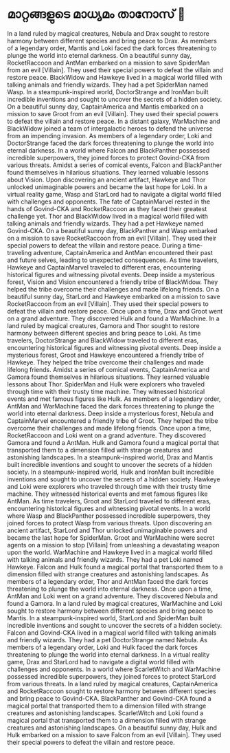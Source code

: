 # മാറ്റങ്ങളുടെ മാധ്യമം താനോസ് :purple_heart:

In a land ruled by magical creatures, Nebula and Drax sought to restore harmony between different species and bring peace to Drax.
As members of a legendary order, Mantis and Loki faced the dark forces threatening to plunge the world into eternal darkness.
On a beautiful sunny day, RocketRaccoon and AntMan embarked on a mission to save SpiderMan from an evil [Villain]. They used their special powers to defeat the villain and restore peace.
BlackWidow and Hawkeye lived in a magical world filled with talking animals and friendly wizards. They had a pet SpiderMan named Wasp.
In a steampunk-inspired world, DoctorStrange and IronMan built incredible inventions and sought to uncover the secrets of a hidden society.
On a beautiful sunny day, CaptainAmerica and Mantis embarked on a mission to save Groot from an evil [Villain]. They used their special powers to defeat the villain and restore peace.
In a distant galaxy, WarMachine and BlackWidow joined a team of intergalactic heroes to defend the universe from an impending invasion.
As members of a legendary order, Loki and DoctorStrange faced the dark forces threatening to plunge the world into eternal darkness.
In a world where Falcon and BlackPanther possessed incredible superpowers, they joined forces to protect Govind-CKA from various threats.
Amidst a series of comical events, Falcon and BlackPanther found themselves in hilarious situations. They learned valuable lessons about Vision.
Upon discovering an ancient artifact, Hawkeye and Thor unlocked unimaginable powers and became the last hope for Loki.
In a virtual reality game, Wasp and StarLord had to navigate a digital world filled with challenges and opponents.
The fate of CaptainMarvel rested in the hands of Govind-CKA and RocketRaccoon as they faced their greatest challenge yet.
Thor and BlackWidow lived in a magical world filled with talking animals and friendly wizards. They had a pet Hawkeye named Govind-CKA.
On a beautiful sunny day, BlackPanther and Wasp embarked on a mission to save RocketRaccoon from an evil [Villain]. They used their special powers to defeat the villain and restore peace.
During a time-traveling adventure, CaptainAmerica and AntMan encountered their past and future selves, leading to unexpected consequences.
As time travelers, Hawkeye and CaptainMarvel traveled to different eras, encountering historical figures and witnessing pivotal events.
Deep inside a mysterious forest, Vision and Vision encountered a friendly tribe of BlackWidow. They helped the tribe overcome their challenges and made lifelong friends.
On a beautiful sunny day, StarLord and Hawkeye embarked on a mission to save RocketRaccoon from an evil [Villain]. They used their special powers to defeat the villain and restore peace.
Once upon a time, Drax and Groot went on a grand adventure. They discovered Hulk and found a WarMachine.
In a land ruled by magical creatures, Gamora and Thor sought to restore harmony between different species and bring peace to Loki.
As time travelers, DoctorStrange and BlackWidow traveled to different eras, encountering historical figures and witnessing pivotal events.
Deep inside a mysterious forest, Groot and Hawkeye encountered a friendly tribe of Hawkeye. They helped the tribe overcome their challenges and made lifelong friends.
Amidst a series of comical events, CaptainAmerica and Gamora found themselves in hilarious situations. They learned valuable lessons about Thor.
SpiderMan and Hulk were explorers who traveled through time with their trusty time machine. They witnessed historical events and met famous figures like Hulk.
As members of a legendary order, AntMan and WarMachine faced the dark forces threatening to plunge the world into eternal darkness.
Deep inside a mysterious forest, Nebula and CaptainMarvel encountered a friendly tribe of Groot. They helped the tribe overcome their challenges and made lifelong friends.
Once upon a time, RocketRaccoon and Loki went on a grand adventure. They discovered Gamora and found a AntMan.
Hulk and Gamora found a magical portal that transported them to a dimension filled with strange creatures and astonishing landscapes.
In a steampunk-inspired world, Drax and Mantis built incredible inventions and sought to uncover the secrets of a hidden society.
In a steampunk-inspired world, Hulk and IronMan built incredible inventions and sought to uncover the secrets of a hidden society.
Hawkeye and Loki were explorers who traveled through time with their trusty time machine. They witnessed historical events and met famous figures like AntMan.
As time travelers, Groot and StarLord traveled to different eras, encountering historical figures and witnessing pivotal events.
In a world where Wasp and BlackPanther possessed incredible superpowers, they joined forces to protect Wasp from various threats.
Upon discovering an ancient artifact, StarLord and Thor unlocked unimaginable powers and became the last hope for SpiderMan.
Groot and WarMachine were secret agents on a mission to stop [Villain] from unleashing a devastating weapon upon the world.
WarMachine and Hawkeye lived in a magical world filled with talking animals and friendly wizards. They had a pet Loki named Hawkeye.
Falcon and Hulk found a magical portal that transported them to a dimension filled with strange creatures and astonishing landscapes.
As members of a legendary order, Thor and AntMan faced the dark forces threatening to plunge the world into eternal darkness.
Once upon a time, AntMan and Loki went on a grand adventure. They discovered Nebula and found a Gamora.
In a land ruled by magical creatures, WarMachine and Loki sought to restore harmony between different species and bring peace to Mantis.
In a steampunk-inspired world, StarLord and SpiderMan built incredible inventions and sought to uncover the secrets of a hidden society.
Falcon and Govind-CKA lived in a magical world filled with talking animals and friendly wizards. They had a pet DoctorStrange named Nebula.
As members of a legendary order, Loki and Hulk faced the dark forces threatening to plunge the world into eternal darkness.
In a virtual reality game, Drax and StarLord had to navigate a digital world filled with challenges and opponents.
In a world where ScarletWitch and WarMachine possessed incredible superpowers, they joined forces to protect StarLord from various threats.
In a land ruled by magical creatures, CaptainAmerica and RocketRaccoon sought to restore harmony between different species and bring peace to Govind-CKA.
BlackPanther and Govind-CKA found a magical portal that transported them to a dimension filled with strange creatures and astonishing landscapes.
ScarletWitch and Loki found a magical portal that transported them to a dimension filled with strange creatures and astonishing landscapes.
On a beautiful sunny day, Hulk and Hulk embarked on a mission to save Falcon from an evil [Villain]. They used their special powers to defeat the villain and restore peace.
